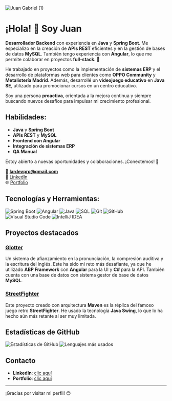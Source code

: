 


![Juan Gabriel (1)](https://github.com/user-attachments/assets/36967271-0440-4963-828b-0fbdbf888a10)




# ¡Hola! 👋 Soy **Juan**  
**Desarrollador Backend** con experiencia en **Java** y **Spring Boot**. Me especializo en la creación de **APIs REST** eficientes y en la gestión de bases de datos **MySQL**. También tengo experiencia con **Angular**, lo que me permite colaborar en proyectos **full-stack**. 🚀

He trabajado en proyectos como la implementación de **sistemas ERP** y el desarrollo de plataformas web para clientes como **OPPO Community** y **Metalistería Madrid**. Además, desarrollé un **videojuego educativo** en **Java SE**, utilizado para promocionar cursos en un centro educativo.

Soy una persona **proactiva**, orientada a la mejora continua y siempre buscando nuevos desafíos para impulsar mi crecimiento profesional.

## Habilidades:
- **Java** y **Spring Boot**
- **APIs REST** y **MySQL**
- **Frontend con Angular**
- **Integración de sistemas ERP**
- **QA Manual**

Estoy abierto a nuevas oportunidades y colaboraciones. ¡Conectemos! 🤝

📩 **lardevpro@gmail.com**  
🔗 [LinkedIn](https://www.linkedin.com/in/lardevpro/)  
🌐 [Portfolio](https://lardevpro-portafolio.web.app/)

## Tecnologías y Herramientas:
![Spring Boot](https://img.shields.io/badge/-Spring%20Boot-6DB33F?style=flat-square&logo=spring-boot&logoColor=white)
![Angular](https://img.shields.io/badge/-Angular-DD0031?style=flat-square&logo=angular&logoColor=white)
![Java](https://img.shields.io/badge/-Java-007396?style=flat-square&logo=java&logoColor=white)
![SQL](https://img.shields.io/badge/-SQL-336791?style=flat-square&logo=postgresql&logoColor=white)
![Git](https://img.shields.io/badge/-Git-F05032?style=flat-square&logo=git&logoColor=white)
![GitHub](https://img.shields.io/badge/-GitHub-181717?style=flat-square&logo=github&logoColor=white)
![Visual Studio Code](https://img.shields.io/badge/-VSCode-007ACC?style=flat-square&logo=visual-studio-code&logoColor=white)
![IntelliJ IDEA](https://img.shields.io/badge/-IntelliJ-000000?style=flat-square&logo=intellij-idea&logoColor=white)

## Proyectos destacados

### [Glotter](https://github.com/lardevpro/Jlara.SystemLangGlotter)
Un sistema de afianzamiento en la pronunciación, la compresión auditiva y la escritura del inglés. Este ha sido mi reto más desafiante, ya que he utilizado **ABP Framework** con **Angular** para la UI y **C#** para la API. También cuenta con una base de datos con sistema gestor de base de datos **MySQL**.

### [StreetFighter](https://github.com/lardevpro/Street-Figther-Maven)
Este proyecto creado con arquitectura **Maven** es la réplica del famoso juego retro **StreetFighter**. He usado la tecnología **Java Swing**, lo que lo ha hecho aún más retante al ser muy limitada.

## Estadísticas de GitHub
![Estadísticas de GitHub](https://github-readme-stats.vercel.app/api?username=lardevpro&show_icons=true&theme=dark)
![Lenguajes más usados](https://github-readme-stats.vercel.app/api/top-langs/?username=lardevpro&layout=compact&theme=dark)

## Contacto

- **LinkedIn**: [clic aquí](https://www.linkedin.com/in/lardevpro/)
- **Portfolio**: [clic aquí](https://lardevpro-portafolio.web.app/)

---

¡Gracias por visitar mi perfil! 😊
